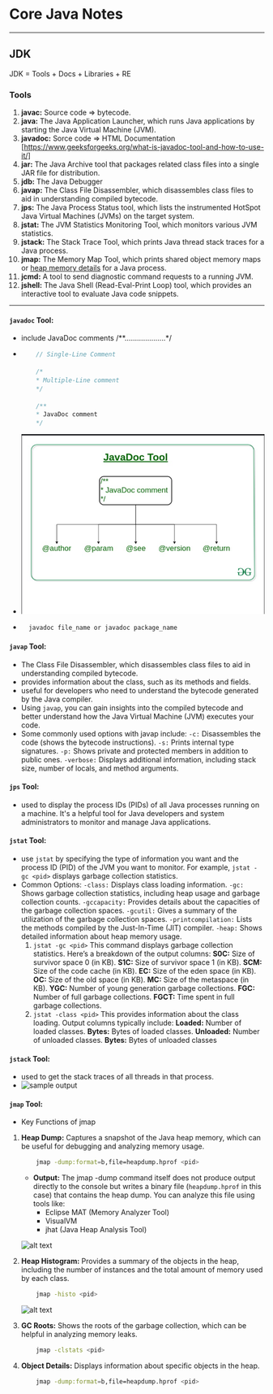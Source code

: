 # Core Java Notes
---
## JDK 
JDK = Tools + Docs + Libraries + RE 

### Tools
1. **javac:** Source code => bytecode.
2. **java:** The Java Application Launcher, which runs Java applications by starting the Java Virtual Machine (JVM).
3. **javadoc:** Sorce code => HTML Documentation [https://www.geeksforgeeks.org/what-is-javadoc-tool-and-how-to-use-it/]
4. **jar:** The Java Archive tool that packages related class files into a single JAR file for distribution.
5. **jdb:** The Java Debugger
6. **javap:** The Class File Disassembler, which disassembles class files to aid in understanding compiled bytecode.
7. **jps:** The Java Process Status tool, which lists the instrumented HotSpot Java Virtual Machines (JVMs) on the target system.
8. **jstat:** The JVM Statistics Monitoring Tool, which monitors various JVM statistics.
9. **jstack:** The Stack Trace Tool, which prints Java thread stack traces for a Java process.
10. **jmap:** The Memory Map Tool, which prints shared object memory maps or <u>heap memory details</u> for a Java process.
11. **jcmd:** A tool to send diagnostic command requests to a running JVM.
12. **jshell:** The Java Shell (Read-Eval-Print Loop) tool, which provides an interactive tool to evaluate Java code snippets.
---

#### `javadoc` Tool: 
- include JavaDoc comments /**………………..*/ 
-   ```java
        // Single-Line Comment

        /* 
        * Multiple-Line comment
        */

        /** 
        * JavaDoc comment
        */
    ```

- ![alt text](assets/annotations_for_docs.png)
 
- ```bash 
    javadoc file_name or javadoc package_name
  ```  


#### `javap` Tool:
- The Class File Disassembler, which disassembles class files to aid in understanding compiled bytecode.
- provides information about the class, such as its methods and fields.
- useful for developers who need to understand the bytecode generated by the Java compiler.
- Using `javap`, you can gain insights into the compiled bytecode and better understand how the Java Virtual Machine (JVM) executes your code.
- Some commonly used options with javap include:
    `-c:` Disassembles the code (shows the bytecode instructions).
    `-s:` Prints internal type signatures.
    `-p:` Shows private and protected members in addition to public ones.
    `-verbose:` Displays additional information, including stack size, number of locals, and method arguments.

####  `jps` Tool: 
- used to display the process IDs (PIDs) of all Java processes running on a machine. It's a helpful tool for Java developers and system administrators to monitor and manage Java applications.

####  `jstat` Tool: 
- use `jstat` by specifying the type of information you want and the process ID (PID) of the JVM you want to monitor. For example, `jstat -gc <pid>` displays garbage collection statistics.
- Common Options:
    `-class:` Displays class loading information.
    `-gc:` Shows garbage collection statistics, including heap usage and garbage collection counts.
    `-gccapacity:` Provides details about the capacities of the garbage collection spaces.
    `-gcutil:` Gives a summary of the utilization of the garbage collection spaces.
    `-printcompilation:` Lists the methods compiled by the Just-In-Time (JIT) compiler.
    `-heap:` Shows detailed information about heap memory usage.
    1. `jstat -gc <pid>`
        This command displays garbage collection statistics. Here’s a breakdown of the output columns:
        **S0C:** Size of survivor space 0 (in KB).
        **S1C:** Size of survivor space 1 (in KB).
        **SCM:** Size of the code cache (in KB).
        **EC:** Size of the eden space (in KB).
        **OC:** Size of the old space (in KB).
        **MC:** Size of the metaspace (in KB).
        **YGC:** Number of young generation garbage collections.
        **FGC:** Number of full garbage collections.
        **FGCT:** Time spent in full garbage collections.
    2. `jstat -class <pid>`
        This provides information about the class loading. Output columns typically include:
        **Loaded:** Number of loaded classes.
        **Bytes:** Bytes of loaded classes.
        **Unloaded:** Number of unloaded classes.
        **Bytes:** Bytes of unloaded classes

####  `jstack` Tool: 
- used to get the stack traces of all threads in that process.
- ![sample output](assets/output_jstack.png)

####  `jmap` Tool: 

*  Key Functions of jmap
1. **Heap Dump:** Captures a snapshot of the Java heap memory, which can be useful for debugging and analyzing memory usage.
    ```bash
        jmap -dump:format=b,file=heapdump.hprof <pid>
    ```
    - **Output:**
    The jmap -dump command itself does not produce output directly to the console but writes a binary file (`heapdump.hprof` in this case) that contains the heap dump. 
    You can analyze this file using tools like:
        - Eclipse MAT (Memory Analyzer Tool)
        - VisualVM
        - jhat (Java Heap Analysis Tool)

    ![alt text](assets/jmap_dump.png)
2. **Heap Histogram:** Provides a summary of the objects in the heap, including the number of instances and the total amount of memory used by each class.
    ```bash
        jmap -histo <pid>
    ```
    ![alt text](assets/jmap_histo.png) 
3. **GC Roots:** Shows the roots of the garbage collection, which can be helpful in analyzing memory leaks.
    ```bash
        jmap -clstats <pid>
    ```
4. **Object Details:** Displays information about specific objects in the heap.
    ```bash
        jmap -dump:format=b,file=heapdump.hprof <pid>
    ```